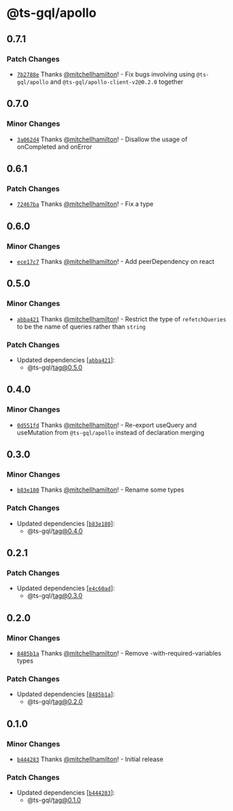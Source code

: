 # @ts-gql/apollo

## 0.7.1

### Patch Changes

- [`7b2788e`](https://github.com/Thinkmill/ts-gql/commit/7b2788e451f1db0a61b424fae2ab10b27af61d6e) Thanks [@mitchellhamilton](https://github.com/mitchellhamilton)! - Fix bugs involving using `@ts-gql/apollo` and `@ts-gql/apollo-client-v2@0.2.0` together

## 0.7.0

### Minor Changes

- [`3a062d4`](https://github.com/Thinkmill/ts-gql/commit/3a062d421ea1c0f515334a2ab1d3e38234c4f400) Thanks [@mitchellhamilton](https://github.com/mitchellhamilton)! - Disallow the usage of onCompleted and onError

## 0.6.1

### Patch Changes

- [`72467ba`](https://github.com/Thinkmill/ts-gql/commit/72467ba72dc625fec6cda50aae4e88903b638c74) Thanks [@mitchellhamilton](https://github.com/mitchellhamilton)! - Fix a type

## 0.6.0

### Minor Changes

- [`ece17c7`](https://github.com/Thinkmill/ts-gql/commit/ece17c7adaedda085755d8ad06e822d45ac56f35) Thanks [@mitchellhamilton](https://github.com/mitchellhamilton)! - Add peerDependency on react

## 0.5.0

### Minor Changes

- [`abba421`](https://github.com/Thinkmill/ts-gql/commit/abba4214b10bc878de9c7c9e350e5ef04f3ef11f) Thanks [@mitchellhamilton](https://github.com/mitchellhamilton)! - Restrict the type of `refetchQueries` to be the name of queries rather than `string`

### Patch Changes

- Updated dependencies [[`abba421`](https://github.com/Thinkmill/ts-gql/commit/abba4214b10bc878de9c7c9e350e5ef04f3ef11f)]:
  - @ts-gql/tag@0.5.0

## 0.4.0

### Minor Changes

- [`0d551fd`](https://github.com/Thinkmill/ts-gql/commit/0d551fd388f97631ff90866c6e6ed91a57423037) Thanks [@mitchellhamilton](https://github.com/mitchellhamilton)! - Re-export useQuery and useMutation from `@ts-gql/apollo` instead of declaration merging

## 0.3.0

### Minor Changes

- [`b83e180`](https://github.com/Thinkmill/ts-gql/commit/b83e180ea94cd7fb1d66d5c7835f333a5fcf56f5) Thanks [@mitchellhamilton](https://github.com/mitchellhamilton)! - Rename some types

### Patch Changes

- Updated dependencies [[`b83e180`](https://github.com/Thinkmill/ts-gql/commit/b83e180ea94cd7fb1d66d5c7835f333a5fcf56f5)]:
  - @ts-gql/tag@0.4.0

## 0.2.1

### Patch Changes

- Updated dependencies [[`e4c60ad`](https://github.com/Thinkmill/ts-gql/commit/e4c60adcc45abba018c4b9d4d0379e7d529a9af1)]:
  - @ts-gql/tag@0.3.0

## 0.2.0

### Minor Changes

- [`8485b1a`](https://github.com/Thinkmill/ts-gql/commit/8485b1a28228feea836d076cc7dd1a0691414248) Thanks [@mitchellhamilton](https://github.com/mitchellhamilton)! - Remove -with-required-variables types

### Patch Changes

- Updated dependencies [[`8485b1a`](https://github.com/Thinkmill/ts-gql/commit/8485b1a28228feea836d076cc7dd1a0691414248)]:
  - @ts-gql/tag@0.2.0

## 0.1.0

### Minor Changes

- [`b444283`](https://github.com/Thinkmill/ts-gql/commit/b44428353e6e94f7df60b8ffc409b44b6fbca1ca) Thanks [@mitchellhamilton](https://github.com/mitchellhamilton)! - Initial release

### Patch Changes

- Updated dependencies [[`b444283`](https://github.com/Thinkmill/ts-gql/commit/b44428353e6e94f7df60b8ffc409b44b6fbca1ca)]:
  - @ts-gql/tag@0.1.0
